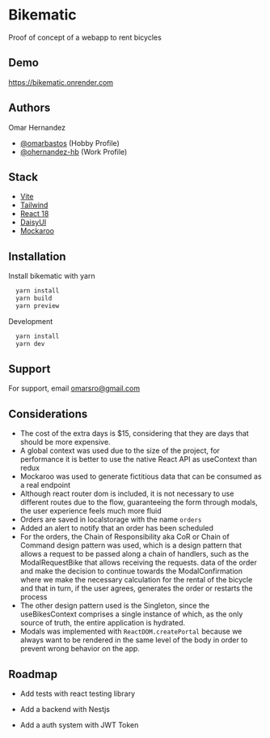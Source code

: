 # Bikematic

Proof of concept of a webapp to rent bicycles

## Demo

https://bikematic.onrender.com

## Authors

Omar Hernandez

- [@omarbastos](https://www.github.com/omarbastos) (Hobby Profile)
- [@ohernandez-hb](https://www.github.com/ohernandez-hb) (Work Profile)

## Stack

- [Vite](https://vitejs.dev/)
- [Tailwind](https://tailwindcss.com/)
- [React 18](https://reactjs.org/)
- [DaisyUI](https://daisyui.com/)
- [Mockaroo](https://www.mockaroo.com/)

## Installation

Install bikematic with yarn

```bash
  yarn install
  yarn build
  yarn preview
```

Development

```bash
  yarn install
  yarn dev
```

## Support

For support, email omarsro@gmail.com

## Considerations

- The cost of the extra days is $15, considering that they are days that should be more expensive.
- A global context was used due to the size of the project, for performance it is better to use the native React API as useContext than redux
- Mockaroo was used to generate fictitious data that can be consumed as a real endpoint
- Although react router dom is included, it is not necessary to use different routes due to the flow, guaranteeing the form through modals, the user experience feels much more fluid
- Orders are saved in localstorage with the name `orders`
- Added an alert to notify that an order has been scheduled
- For the orders, the Chain of Responsibility aka CoR or Chain of Command design pattern was used, which is a design pattern that allows a request to be passed along a chain of handlers, such as the ModalRequestBike that allows receiving the requests. data of the order and make the decision to continue towards the ModalConfirmation where we make the necessary calculation for the rental of the bicycle and that in turn, if the user agrees, generates the order or restarts the process
- The other design pattern used is the Singleton, since the useBikesContext comprises a single instance of which, as the only source of truth, the entire application is hydrated.
- Modals was implemented with `ReactDOM.createPortal` because we always want to be rendered in the same level of the body in order to prevent wrong behavior on the app.

## Roadmap

- Add tests with react testing library

- Add a backend with Nestjs

- Add a auth system with JWT Token

